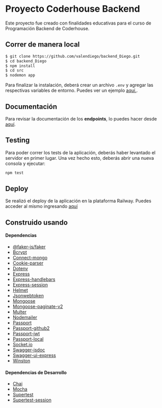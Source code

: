# Proyecto Coderhouse Backend

Este proyecto fue creado con finalidades educativas para el curso de Programación Backend de Coderhouse.

## Correr de manera local
```bash
$ git clone https://github.com/valendiego/backend_Diego.git
$ cd backend_Diego
$ npm install
$ cd src
$ nodemon app
```
Para finalizar la instalación, deberá crear un archivo `.env` y agregar las respectivas variables de entorno. Puedes ver un ejemplo [aquí.](https://github.com/valendiego/backend_Diego/blob/main/src/.env.example).

## Documentación

Para revisar la documentación de los **endpoints**, lo puedes hacer desde [aquí](http://localhost:8080/apidocs/).

## Testing

Para poder correr los tests de la aplicación, deberás haber levantado el servidor en primer lugar. Una vez hecho esto, deberás abrir una nueva consola y ejecutar:

````bash
npm test
````

## Deploy

Se realizó el deploy de la aplicación en la plataforma Railway. Puedes acceder al mismo ingresando [aquí]()

## Construido usando

#### Dependencias

- [@faker-js/faker](https://fakerjs.dev/guide/)
- [Bcrypt](https://www.npmjs.com/package/bcrypt)
- [Connect-mongo](https://www.npmjs.com/package/connect-mongo)
- [Cookie-parser](https://www.npmjs.com/package/cookie-parser)
- [Dotenv](https://www.npmjs.com/package/dotenv)
- [Express](https://www.npmjs.com/package/express)
- [Express-handlebars](https://handlebarsjs.com/guide/#what-is-handlebars)
- [Express-session](https://www.npmjs.com/package/express-session)
- [Helmet](https://www.npmjs.com/package/helmet)
- [Jsonwebtoken](https://jwt.io/)
- [Mongoose](https://mongoosejs.com/docs/guide.html)
- [Mongoose-paginate-v2](https://www.npmjs.com/package/mongoose-paginate-v2)
- [Multer](https://www.npmjs.com/package/multer)
- [Nodemailer](https://nodemailer.com/about/)
- [Passport](https://www.passportjs.org/docs/)
- [Passport-github2](https://www.passportjs.org/packages/passport-github2/)
- [Passport-jwt](https://www.passportjs.org/packages/passport-jwt/)
- [Passport-local](https://www.passportjs.org/packages/passport-local/)
- [Socket.io](https://socket.io/docs/v4/)
- [Swagger-jsdoc](https://www.npmjs.com/package/swagger-jsdoc)
- [Swagger-ui-express](https://swagger.io/docs/open-source-tools/swagger-ui/usage/installation/)
- [Winston](https://www.npmjs.com/package/winston)

#### Dependencias de Desarrollo
- [Chai](https://www.chaijs.com/)
- [Mocha](https://mochajs.org/)
- [Supertest](https://www.npmjs.com/package/supertest)
- [Supertest-session](https://www.npmjs.com/package/supertest-session)
